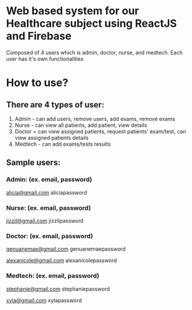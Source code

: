 # Web based system for our Healthcare subject using ReactJS and Firebase

Composed of 4 users which is admin, doctor, nurse, and medtech.
Each user has it's own functionalities

# How to use?
## There are 4 types of user:

1. Admin - can add users, remove users, add exams, remove exams
2. Nurse -  can view all patients, add patient, view details
3. Doctor = can view assigned patients, request patients' exam/test, can view assigned patients details
4. Medtech - can add exams/tests results

## Sample users:
### Admin: (ex. email, password)
alicia@gmail.com
aliciapassword

### Nurse: (ex. email, password)
jizzil@gmail.com
jizzilpassword

### Doctor: (ex. email, password)
genuanemae@gmail.com
genuanemaepassword

alexanicole@gmail.com
alexanicolepassword

### Medtech: (ex. email, password)
stephanie@gmail.com
stephaniepassword

xyla@gmail.com
xylapassword
